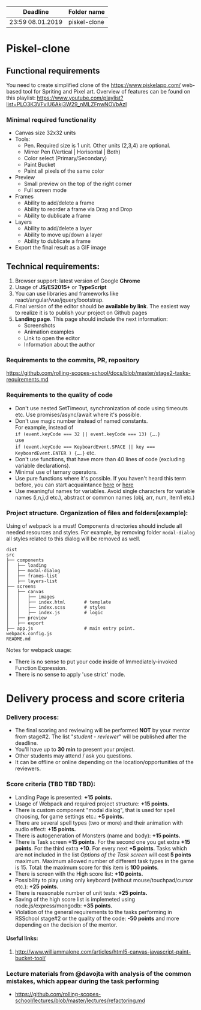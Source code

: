 | Deadline  | Folder name |
|-----------|-------------|
| 23:59 08.01.2019 | piskel-clone |

# Piskel-clone
## Functional requirements
You need to create simplified clone of the https://www.piskelapp.com/ web-based tool for Spriting and Pixel art.
Overview of features can be found on this playlist: https://www.youtube.com/playlist?list=PLO3K3VFvlU6Akj3W29_nMLZFnwNOVbAzI

### Minimal required functionality
- Canvas size 32x32 units
- Tools:
    - Pen. Required size is 1 unit. Other units (2,3,4) are optional.
    - Mirror Pen (Vertical | Horisontal | Both)
    - Color select (Primary/Secondary)
    - Paint Bucket 
    - Paint all pixels of the same color
- Preview
    - Small preview on the top of the right corner 
    - Full screen mode
- Frames
    - Ability to add/delete a frame
    - Ability to reorder a frame via Drag and Drop
    - Ability to dublicate a frame
- Layers
    - Ability to add/delete a layer
    - Ability to move up/down a layer
    - Ability to dublicate a frame
- Export the final result as a GIF image

## Technical requirements:
1) Browser support: latest version of Google **Chrome**
2) Usage of **JS/ES2015+** or **TypeScript**
3) You can use libraries and frameworks like react/angular/vue/jquery/bootstrap.
4) Final version of the editor should be **available by link**. The easiest way to realize it is to publish your project on Github pages
5) **Landing page**. This page should include the next information:
   - Screenshots
   - Animation examples
   - Link to open the editor
   - Information about the author
   
### Requirements to the commits, PR, repository
https://github.com/rolling-scopes-school/docs/blob/master/stage2-tasks-requirements.md

### Requirements to the quality of code
- Don't use nested SetTimeout, synchronization of code using timeouts etc. Use promises/async/await where it's possible.
- Don't use magic number instead of named constants.  
  For example, instead of  
  `if (event.keyCode === 32 || event.keyCode === 13) {….}`  
  use  
  `if (event.keyCode === KeyboardEvent.SPACE || key === KeyboardEvent.ENTER ) {….}` etc.
- Don't use functions, that have more than 40 lines of code (excluding variable declarations).
- Minimal use of ternary operators.
- Use pure functions where it's possible. If you haven't heard this term before, you can start acquaintance [here](https://medium.com/@jamesjefferyuk/javascript-what-are-pure-functions-4d4d5392d49c) or [here](https://medium.com/javascript-scene/master-the-javascript-interview-what-is-a-pure-function-d1c076bec976) 
- Use meaningful names for variables. Avoid single characters for variable names (i,n,j,d etc.), abstract or common names (obj, arr, num, item1 etc.)

### Project structure. Organization of files and folders(example):
Using of webpack is a must! Components directories should include all needed resources and styles. For example, by removing folder `modal-dialog` all styles related to this dialog will be removed as well.
    
    dist
    src
    ├── components                
    │   ├── loading
    │   ├── modal-dialog
    │   ├── frames-list
    │   ├── layers-list
    ├── screens
    │   ├── canvas
    │   │   ├── images
    │   │   ├── index.html       # template
    │   │   ├── index.scss       # styles
    │   │   ├── index.js         # logic
    │   ├── preview
    │   ├── export
    ├── app.js                   # main entry point.
    webpack.config.js
    README.md

Notes for webpack usage: 
- There is no sense to put your code inside of Immediately-invoked Function Expression.
- There is no sense to apply 'use strict' mode.

# Delivery process and score criteria
### Delivery process:
 - The final scoring and reviewing will be performed **NOT** by your mentor from stage#2. The list "*student - reviewer*" will be published after the deadline.
 - You'll have up to **30 min** to present your project.
 - Other students may attend / ask you questions.
 - It can be offline or online depending on the location/opportunities of the reviewers.

### Score criteria (TBD TBD TBD):
- Landing Page is presented: **+15 points.**
- Usage of Webpack and required project structure: **+15 points.**
- There is custom component "modal dialog", that is used for spell choosing, for game settings etc.: **+5 points.**
- There are several spell types (two or more) and their animation with audio effect: **+15 points.**
- There is autogeneration of Monsters (name and body): **+15 points.**
- There is Task screen **+15 points**. For the second one you get extra **+15 points**. For the third extra **+10**. For every next **+5 points**. Tasks which are not included in the list *Options of the Task screen* will cost **5 points** maximum. Maximum allowed number of different task types in the game is 15. Total: the maximum score for this item is **100 points**.
- There is screen with the High score list: **+10 points.**
- Possibility to play using only keyboard (without mouse/touchpad/cursor etc.): **+25 points.**
- There is reasonable number of unit tests: **+25 points.**
- Saving of the high score list is implemeted using node.js/express/mongodb: **+35 points.**
- Violation of the general requirements to the tasks performing in RSSchool stage#2 or the quality of the code: **-50 points** and more depending on the decision of the mentor. 

#### Useful links:
1) http://www.williammalone.com/articles/html5-canvas-javascript-paint-bucket-tool/

### Lecture materials from @davojta with analysis of the common mistakes, which appear during the task performing 
- https://github.com/rolling-scopes-school/lectures/blob/master/lectures/refactoring.md
